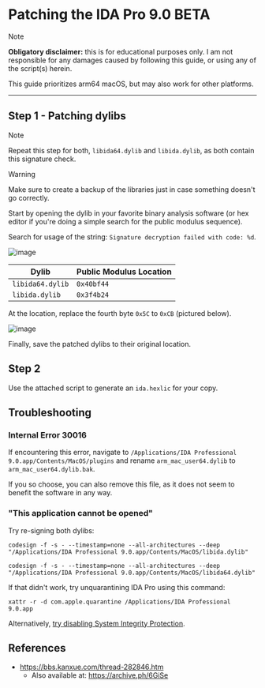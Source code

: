 # Patching the IDA Pro 9.0 BETA

> [!NOTE]
> **Obligatory disclaimer:** this is for educational purposes only. I am not responsible for any damages caused by following this guide, or using any of the script(s) herein.

This guide prioritizes arm64 macOS, but may also work for other platforms.

---

## Step 1 - Patching dylibs

> [!NOTE]
> Repeat this step for both, `libida64.dylib` and `libida.dylib`, as both contain this signature check.

> [!WARNING]
> Make sure to create a backup of the libraries just in case something doesn't go correctly.

Start by opening the dylib in your favorite binary analysis software (or hex editor if you're doing a simple search for the public modulus sequence).

Search for usage of the string: `Signature decryption failed with code: %d`.

![image](https://gist.github.com/user-attachments/assets/8a01cab6-47a7-4542-9492-2e4486377862)

|Dylib|Public Modulus Location|
|---|---|
|`libida64.dylib`|`0x40bf44`|
|`libida.dylib`|`0x3f4b24`|

At the location, replace the fourth byte `0x5C` to `0xCB` (pictured below).

![image](https://gist.github.com/user-attachments/assets/ca1dcbe8-723f-43f2-adaf-8437be7ce3c7)

Finally, save the patched dylibs to their original location.

## Step 2

Use the attached script to generate an `ida.hexlic` for your copy.

## Troubleshooting

### Internal Error 30016

If encountering this error, navigate to `/Applications/IDA Professional 9.0.app/Contents/MacOS/plugins` and rename `arm_mac_user64.dylib` to `arm_mac_user64.dylib.bak`. 

If you so choose, you can also remove this file, as it does not seem to benefit the software in any way.

### "This application cannot be opened"

Try re-signing both dylibs:
```
codesign -f -s - --timestamp=none --all-architectures --deep "/Applications/IDA Professional 9.0.app/Contents/MacOS/libida.dylib"

codesign -f -s - --timestamp=none --all-architectures --deep "/Applications/IDA Professional 9.0.app/Contents/MacOS/libida64.dylib"
```


If that didn't work, try unquarantining IDA Pro using this command:

```
xattr -r -d com.apple.quarantine /Applications/IDA Professional 9.0.app
```

Alternatively, [try disabling System Integrity Protection](https://developer.apple.com/documentation/security/disabling_and_enabling_system_integrity_protection#3599244).

## References

* https://bbs.kanxue.com/thread-282846.htm
  * Also available at: https://archive.ph/6GiSe
